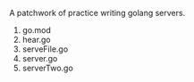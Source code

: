 A patchwork of practice writing golang servers.


1. go.mod
2. hear.go
3. serveFile.go
4. server.go
5. serverTwo.go
